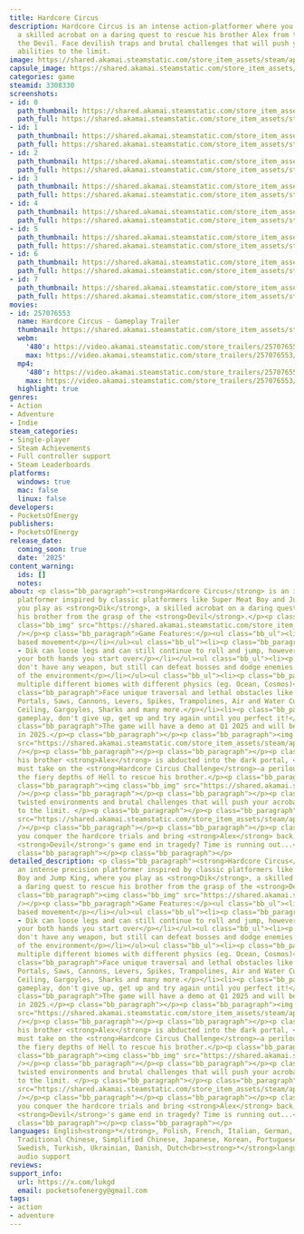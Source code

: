 ```yaml
---
title: Hardcore Circus
description: Hardcore Circus is an intense action-platformer where you play as Dik,
  a skilled acrobat on a daring quest to rescue his brother Alex from the grasp of
  the Devil. Face devilish traps and brutal challenges that will push your acrobatic
  abilities to the limit.
image: https://shared.akamai.steamstatic.com/store_item_assets/steam/apps/3308330/header.jpg?t=1732736145
capsule_image: https://shared.akamai.steamstatic.com/store_item_assets/steam/apps/3308330/48ac0c565bd6cb259f66ced4963de708c2e7575d/capsule_231x87.jpg?t=1732736145
categories: game
steamid: 3308330
screenshots:
- id: 0
  path_thumbnail: https://shared.akamai.steamstatic.com/store_item_assets/steam/apps/3308330/ss_1cf53e5b0ab2569e5b17fcf8b23c27ac38dc2613.600x338.jpg?t=1732736145
  path_full: https://shared.akamai.steamstatic.com/store_item_assets/steam/apps/3308330/ss_1cf53e5b0ab2569e5b17fcf8b23c27ac38dc2613.1920x1080.jpg?t=1732736145
- id: 1
  path_thumbnail: https://shared.akamai.steamstatic.com/store_item_assets/steam/apps/3308330/ss_8f21a5d383d28790f051b547ddcd7835de8cddd6.600x338.jpg?t=1732736145
  path_full: https://shared.akamai.steamstatic.com/store_item_assets/steam/apps/3308330/ss_8f21a5d383d28790f051b547ddcd7835de8cddd6.1920x1080.jpg?t=1732736145
- id: 2
  path_thumbnail: https://shared.akamai.steamstatic.com/store_item_assets/steam/apps/3308330/ss_d9a4905398123703e3860d28034c203c8113cdfc.600x338.jpg?t=1732736145
  path_full: https://shared.akamai.steamstatic.com/store_item_assets/steam/apps/3308330/ss_d9a4905398123703e3860d28034c203c8113cdfc.1920x1080.jpg?t=1732736145
- id: 3
  path_thumbnail: https://shared.akamai.steamstatic.com/store_item_assets/steam/apps/3308330/ss_8e1641d9455d82a9fe8824493389587181755b11.600x338.jpg?t=1732736145
  path_full: https://shared.akamai.steamstatic.com/store_item_assets/steam/apps/3308330/ss_8e1641d9455d82a9fe8824493389587181755b11.1920x1080.jpg?t=1732736145
- id: 4
  path_thumbnail: https://shared.akamai.steamstatic.com/store_item_assets/steam/apps/3308330/ss_1d5f3569f1f0972ea1e6e1353e29c918ed280581.600x338.jpg?t=1732736145
  path_full: https://shared.akamai.steamstatic.com/store_item_assets/steam/apps/3308330/ss_1d5f3569f1f0972ea1e6e1353e29c918ed280581.1920x1080.jpg?t=1732736145
- id: 5
  path_thumbnail: https://shared.akamai.steamstatic.com/store_item_assets/steam/apps/3308330/ss_019944d6953931e5cead2603328240e73ea48739.600x338.jpg?t=1732736145
  path_full: https://shared.akamai.steamstatic.com/store_item_assets/steam/apps/3308330/ss_019944d6953931e5cead2603328240e73ea48739.1920x1080.jpg?t=1732736145
- id: 6
  path_thumbnail: https://shared.akamai.steamstatic.com/store_item_assets/steam/apps/3308330/ss_b9a7ad2b6b28686df1accf88248162e4ddd440e7.600x338.jpg?t=1732736145
  path_full: https://shared.akamai.steamstatic.com/store_item_assets/steam/apps/3308330/ss_b9a7ad2b6b28686df1accf88248162e4ddd440e7.1920x1080.jpg?t=1732736145
- id: 7
  path_thumbnail: https://shared.akamai.steamstatic.com/store_item_assets/steam/apps/3308330/ss_6864308c628566d3695a0623d8b830d7f0e61dc5.600x338.jpg?t=1732736145
  path_full: https://shared.akamai.steamstatic.com/store_item_assets/steam/apps/3308330/ss_6864308c628566d3695a0623d8b830d7f0e61dc5.1920x1080.jpg?t=1732736145
movies:
- id: 257076553
  name: Hardcore Circus - Gameplay Trailer
  thumbnail: https://shared.akamai.steamstatic.com/store_item_assets/steam/apps/257076553/1cf53e5b0ab2569e5b17fcf8b23c27ac38dc2613/movie_600x337.jpg?t=1732573045
  webm:
    '480': https://video.akamai.steamstatic.com/store_trailers/257076553/movie480_vp9.webm?t=1732573045
    max: https://video.akamai.steamstatic.com/store_trailers/257076553/movie_max_vp9.webm?t=1732573045
  mp4:
    '480': https://video.akamai.steamstatic.com/store_trailers/257076553/movie480.mp4?t=1732573045
    max: https://video.akamai.steamstatic.com/store_trailers/257076553/movie_max.mp4?t=1732573045
  highlight: true
genres:
- Action
- Adventure
- Indie
steam_categories:
- Single-player
- Steam Achievements
- Full controller support
- Steam Leaderboards
platforms:
  windows: true
  mac: false
  linux: false
developers:
- PocketsOfEnergy
publishers:
- PocketsOfEnergy
release_date:
  coming_soon: true
  date: '2025'
content_warning:
  ids: []
  notes:
about: <p class="bb_paragraph"><strong>Hardcore Circus</strong> is an intense precision
  platformer inspired by classic platformers like Super Meat Boy and Jump King, where
  you play as <strong>Dik</strong>, a skilled acrobat on a daring quest to rescue
  his brother from the grasp of the <strong>Devil</strong>.</p><p class="bb_paragraph"><img
  class="bb_img" src="https://shared.akamai.steamstatic.com/store_item_assets/steam/apps/3308330/extras/Gif10.gif?t=1732736145"
  /></p><p class="bb_paragraph">Game Features:</p><ul class="bb_ul"><li><p class="bb_paragraph">Momentum
  based movement</p></li></ul><ul class="bb_ul"><li><p class="bb_paragraph">Dismemberment
  - Dik can loose legs and can still continue to roll and jump, however if you loose
  your both hands you start over</p></li></ul><ul class="bb_ul"><li><p class="bb_paragraph">You
  don't have any weapon, but still can defeat bosses and dodge enemies with control
  of the environment</p></li></ul><ul class="bb_ul"><li><p class="bb_paragraph">Visit
  multiple different biomes with different physics (eg. Ocean, Cosmos)</p></li><li><p
  class="bb_paragraph">Face unique traversal and lethal obstacles like Rotating Gear,
  Portals, Saws, Cannons, Levers, Spikes, Trampolines, Air and Water Currents, Falling
  Ceiling, Gargoyles, Sharks and many more.</p></li><li><p class="bb_paragraph">Addictive
  gameplay, don't give up, get up and try again until you perfect it!</p><p class="bb_paragraph"></p></li></ul><p
  class="bb_paragraph">The game will have a demo at Q1 2025 and will be released later
  in 2025.</p><p class="bb_paragraph"></p><p class="bb_paragraph"><img class="bb_img"
  src="https://shared.akamai.steamstatic.com/store_item_assets/steam/apps/3308330/extras/Gif13.gif?t=1732736145"
  /></p><p class="bb_paragraph"></p><p class="bb_paragraph"></p><p class="bb_paragraph">After
  his brother <strong>Alex</strong> is abducted into the dark portal, <strong>Dik</strong>
  must take on the <strong>Hardcore Circus Challenge</strong>—a perilous journey through
  the fiery depths of Hell to rescue his brother.</p><p class="bb_paragraph"></p><p
  class="bb_paragraph"><img class="bb_img" src="https://shared.akamai.steamstatic.com/store_item_assets/steam/apps/3308330/extras/Gif1.gif?t=1732736145"
  /></p><p class="bb_paragraph"></p><p class="bb_paragraph"></p><p class="bb_paragraph">Face
  twisted environments and brutal challenges that will push your acrobatic abilities
  to the limit. </p><p class="bb_paragraph"></p><p class="bb_paragraph"><img class="bb_img"
  src="https://shared.akamai.steamstatic.com/store_item_assets/steam/apps/3308330/extras/Gif5.gif?t=1732736145"
  /></p><p class="bb_paragraph"></p><p class="bb_paragraph"></p><p class="bb_paragraph">Will
  you conquer the hardcore trials and bring <strong>Alex</strong> back, or will the
  <strong>Devil</strong>'s game end in tragedy? Time is running out...</p><p class="bb_paragraph"></p><p
  class="bb_paragraph"></p><p class="bb_paragraph"></p>
detailed_description: <p class="bb_paragraph"><strong>Hardcore Circus</strong> is
  an intense precision platformer inspired by classic platformers like Super Meat
  Boy and Jump King, where you play as <strong>Dik</strong>, a skilled acrobat on
  a daring quest to rescue his brother from the grasp of the <strong>Devil</strong>.</p><p
  class="bb_paragraph"><img class="bb_img" src="https://shared.akamai.steamstatic.com/store_item_assets/steam/apps/3308330/extras/Gif10.gif?t=1732736145"
  /></p><p class="bb_paragraph">Game Features:</p><ul class="bb_ul"><li><p class="bb_paragraph">Momentum
  based movement</p></li></ul><ul class="bb_ul"><li><p class="bb_paragraph">Dismemberment
  - Dik can loose legs and can still continue to roll and jump, however if you loose
  your both hands you start over</p></li></ul><ul class="bb_ul"><li><p class="bb_paragraph">You
  don't have any weapon, but still can defeat bosses and dodge enemies with control
  of the environment</p></li></ul><ul class="bb_ul"><li><p class="bb_paragraph">Visit
  multiple different biomes with different physics (eg. Ocean, Cosmos)</p></li><li><p
  class="bb_paragraph">Face unique traversal and lethal obstacles like Rotating Gear,
  Portals, Saws, Cannons, Levers, Spikes, Trampolines, Air and Water Currents, Falling
  Ceiling, Gargoyles, Sharks and many more.</p></li><li><p class="bb_paragraph">Addictive
  gameplay, don't give up, get up and try again until you perfect it!</p><p class="bb_paragraph"></p></li></ul><p
  class="bb_paragraph">The game will have a demo at Q1 2025 and will be released later
  in 2025.</p><p class="bb_paragraph"></p><p class="bb_paragraph"><img class="bb_img"
  src="https://shared.akamai.steamstatic.com/store_item_assets/steam/apps/3308330/extras/Gif13.gif?t=1732736145"
  /></p><p class="bb_paragraph"></p><p class="bb_paragraph"></p><p class="bb_paragraph">After
  his brother <strong>Alex</strong> is abducted into the dark portal, <strong>Dik</strong>
  must take on the <strong>Hardcore Circus Challenge</strong>—a perilous journey through
  the fiery depths of Hell to rescue his brother.</p><p class="bb_paragraph"></p><p
  class="bb_paragraph"><img class="bb_img" src="https://shared.akamai.steamstatic.com/store_item_assets/steam/apps/3308330/extras/Gif1.gif?t=1732736145"
  /></p><p class="bb_paragraph"></p><p class="bb_paragraph"></p><p class="bb_paragraph">Face
  twisted environments and brutal challenges that will push your acrobatic abilities
  to the limit. </p><p class="bb_paragraph"></p><p class="bb_paragraph"><img class="bb_img"
  src="https://shared.akamai.steamstatic.com/store_item_assets/steam/apps/3308330/extras/Gif5.gif?t=1732736145"
  /></p><p class="bb_paragraph"></p><p class="bb_paragraph"></p><p class="bb_paragraph">Will
  you conquer the hardcore trials and bring <strong>Alex</strong> back, or will the
  <strong>Devil</strong>'s game end in tragedy? Time is running out...</p><p class="bb_paragraph"></p><p
  class="bb_paragraph"></p><p class="bb_paragraph"></p>
languages: English<strong>*</strong>, Polish, French, Italian, German, Spanish - Spain,
  Traditional Chinese, Simplified Chinese, Japanese, Korean, Portuguese - Portugal,
  Swedish, Turkish, Ukrainian, Danish, Dutch<br><strong>*</strong>languages with full
  audio support
reviews:
support_info:
  url: https://x.com/lukgd
  email: pocketsofenergy@gmail.com
tags:
- action
- adventure
---
```


